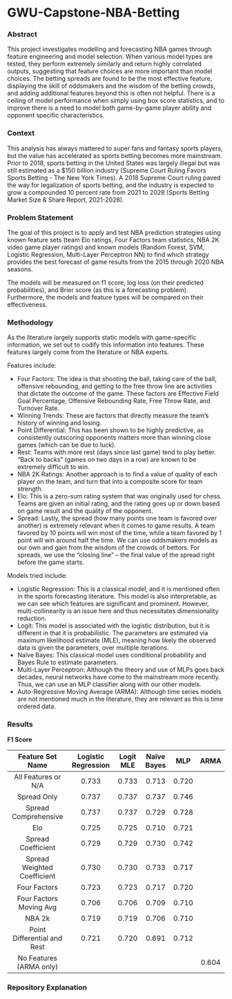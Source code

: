 # GWU-Capstone-NBA-Betting

### Abstract

This project investigates modelling and forecasting NBA games through feature engineering and model selection. When various model types are tested, they perform extremely similarly and return highly correlated outputs, suggesting that feature choices are more important than model choices. The betting spreads are found to be the most effective feature, displaying the skill of oddsmakers and the wisdom of the betting crowds, and adding additional features beyond this is often not helpful. There is a ceiling of model performance when simply using box score statistics, and to improve there is a need to model both game-by-game player ability and opponent specific characteristics. 

### Context

This analysis has always mattered to super fans and fantasy sports players, but the value has accelerated as sports betting becomes more mainstream. Prior to 2018, sports betting in the United States was largely illegal but was still estimated as a $150 billion industry (Supreme Court Ruling Favors Sports Betting - The New York Times). A 2018 Supreme Court ruling paved the way for legalization of sports betting, and the industry is expected to grow a compounded 10 percent rate from 2021 to 2028 (Sports Betting Market Size & Share Report, 2021-2028). 

### Problem Statement

The goal of this project is to apply and test NBA prediction strategies using known feature sets (team Elo ratings, Four Factors team statistics, NBA 2K video game player ratings) and known models (Random Forest, SVM, Logistic Regression, Multi-Layer Perceptron NN) to find which strategy provides the best forecast of game results from the 2015 through 2020 NBA seasons. 

The models will be measured on f1 score, log loss (on their predicted probabilities), and Brier score (as this is a forecasting problem). Furthermore, the models and feature types will be compared on their effectiveness.

### Methodology

As the literature largely supports static models with game-specific information, we set out to codify this information into features. These features largely come from the literature or NBA experts.

Features include:
- Four Factors: The idea is that shooting the ball, taking care of the ball, offensive rebounding, and getting to the free throw line are activities that dictate the outcome of the game. These factors are Effective Field Goal Percentage, Offensive Rebounding Rate, Free Throw Rate, and Turnover Rate.
- Winning Trends: These are factors that directly measure the team’s history of winning and losing.
- Point Differential: This has been shown to be highly predictive, as consistently outscoring opponents matters more than winning close games (which can be due to luck).
- Rest: Teams with more rest (days since last game) tend to play better. “Back to backs” (games on two days in a row) are known to be extremely difficult to win.
- NBA 2K Ratings: Another approach is to find a value of quality of each player on the team, and turn that into a composite score for team strength. 
- Elo: This is a zero-sum rating system that was originally used for chess. Teams are given an initial rating, and the rating goes up or down based on game result and the quality of the opponent.
- Spread: Lastly, the spread (how many points one team is favored over another) is extremely relevant when it comes to game results. A team favored by 10 points will win most of the time, while a team favored by 1 point will win around half the time. We can use oddsmakers models as our own and gain from the wisdom of the crowds of bettors. For spreads, we use the “closing line” – the final value of the spread right before the game starts. 

Models tried include:
- Logistic Regression: This is a classical model, and it is mentioned often in the sports forecasting literature. This model is also interpretable, as we can see which features are significant and prominent. However, multi-collinearity is an issue here and thus necessitates dimensionality reduction.
- Logit: This model is associated with the logistic distribution, but it is different in that it is probabilistic. The parameters are estimated via maximum likelihood estimate (MLE), meaning how likely the observed data is given the parameters, over multiple iterations.
- Naïve Bayes: This classical model uses conditional probability and Bayes Rule to estimate parameters. 
- Multi-Layer Perceptron: Although the theory and use of MLPs goes back decades, neural networks have come to the mainstream more recently. Thus, we can use an MLP classifier along with our other models. 
- Auto-Regressive Moving Average (ARMA): Although time series models are not mentioned much in the literature, they are relevant as this is time ordered data. 

### Results

**F1 Score**

| Feature Set Name|  Logistic Regression|  Logit MLE | Naïve Bayes | MLP | ARMA |
| :---: | :---: | :---: | :---: | :---: | :---: |
| All Features or N/A | 0.733 | 0.733 | 0.713 | 0.720| 
| Spread Only | 0.737 | 0.737 | 0.737 | 0.746 |
| Spread Comprehensive| 0.737| 0.737| 0.729| 0.728 |
| Elo| 0.725| 0.725| 0.710| 0.721 |
| Spread Coefficient| 0.729| 0.729| 0.730| 0.742 |
| Spread Weighted Coefficient| 0.730| 0.730| 0.733| 0.717 |
| Four Factors| 0.723| 0.723| 0.717| 0.720 |
| Four Factors Moving Avg| 0.706| 0.706| 0.709| 0.710 |
| NBA 2k| 0.719| 0.719| 0.706| 0.710 |
| Point Differential and Rest| 0.721| 0.720| 0.691| 0.712 |
| No Features (ARMA only) | | | | | 0.604 |


### Repository Explanation

